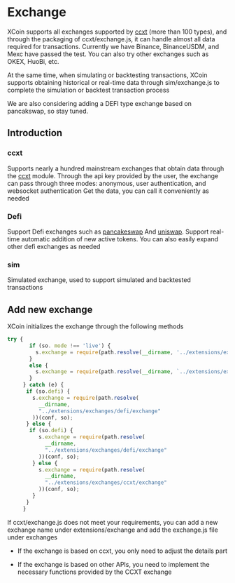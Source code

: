 # Exchange

XCoin supports all exchanges supported by [ccxt](https://github.com/ccxt/ccxt) (more than 100 types), and through the packaging of ccxt/exchange.js, it can handle almost all data required for transactions. Currently we have Binance, BinanceUSDM, and Mexc have passed the test. You can also try other exchanges such as OKEX, HuoBi, etc.

At the same time, when simulating or backtesting transactions, XCoin supports obtaining historical or real-time data through sim/exchange.js to complete the simulation or backtest transaction process

We are also considering adding a DEFI type exchange based on pancakswap, so stay tuned.

## Introduction

### ccxt

Supports nearly a hundred mainstream exchanges that obtain data through the [ccxt](https://github.com/ccxt/ccxt) module. Through the api key provided by the user, the exchange can pass through three modes: anonymous, user authentication, and websocket authentication Get the data, you can call it conveniently as needed

### Defi

Support Defi exchanges such as [pancakeswap](https://www.pancakeswap.finance) And [uniswap](https://www.uniswap.org). Support real-time automatic addition of new active tokens. You can also easily expand other defi exchanges as needed

### sim

Simulated exchange, used to support simulated and backtested transactions

## Add new exchange

XCoin initializes the exchange through the following methods

```javascript
try {
       if (so. mode !== 'live') {
         s.exchange = require(path.resolve(__dirname, '../extensions/exchanges/sim/exchange'))(conf, so, s)
       }
       else {
         s.exchange = require(path.resolve(__dirname, `../extensions/exchanges/${so.exchange}/exchange`))(conf, so)
       }
     } catch (e) {
      if (so.defi) {
        s.exchange = require(path.resolve(
          __dirname,
          "../extensions/exchanges/defi/exchange"
        ))(conf, so);
      } else {
       if (so.defi) {
          s.exchange = require(path.resolve(
            __dirname,
            "../extensions/exchanges/defi/exchange"
          ))(conf, so);
        } else {
          s.exchange = require(path.resolve(
            __dirname,
            "../extensions/exchanges/ccxt/exchange"
          ))(conf, so);
        }
      }
     }
```

If ccxt/exchange.js does not meet your requirements, you can add a new exchange name under extensions/exchange and add the exchange.js file under exchanges

- If the exchange is based on ccxt, you only need to adjust the details part

- If the exchange is based on other APIs, you need to implement the necessary functions provided by the CCXT exchange
